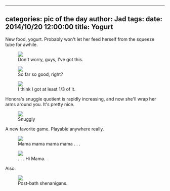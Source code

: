 
---
categories: pic of the day
author: Jad
tags: 
date: 2014/10/20 12:00:00
title: Yogurt
---
<p>New food, yogurt.  Probably won't let her feed herself from the squeeze tube
for awhile.</p>
<figure>
<img src="/img/2014/10/20/img_20141020125937_medium.jpg" />
<figcaption>Don't worry, guys, I've got this.</figcaption>
</figure>

<figure>
<img src="/img/2014/10/20/img_20141020130201_medium.jpg" />
<figcaption>So far so good, right?</figcaption>
</figure>

<figure>
<img src="/img/2014/10/20/img_20141020130812_medium.jpg" />
<figcaption>I think I got at least 1/3 of it.</figcaption>
</figure>

<p>Honora's snuggle quotient is rapidly increasing, and now she'll
wrap her arms around you.  It's pretty nice.</p>
<figure>
<img src="/img/2014/10/20/img_20141020115945_large.jpg" />
<figcaption>Snuggly</figcaption>
</figure>

<p>A new favorite game.  Playable anywhere really.</p>

<figure>
<img src="/img/2014/10/20/img_20141020114328_large.jpg" />
<figcaption>Mama mama mama mama . . .</figcaption>
</figure>

<figure>
<img src="/img/2014/10/20/img_20141020114330_large.jpg" />
<figcaption>. . . Hi Mama.</figcaption>
</figure>

<p>Also:</p>
<figure>
<img src="/img/2014/10/20/img_20141020183115_medium.jpg" />
<figcaption>Post-bath shenanigans.</figcaption>
</figure>

